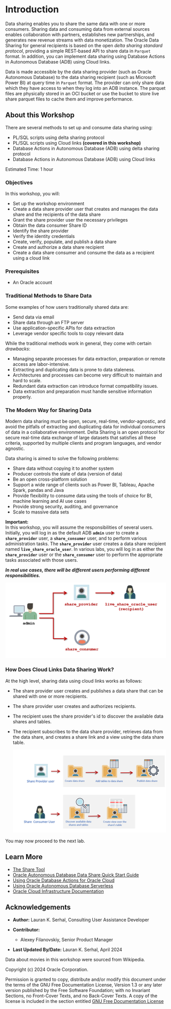 # Introduction

<!--- comment --->

Data sharing enables you to share the same data with one or more consumers. Sharing data and consuming data from external sources enables collaboration with partners, establishes new partnerships, and generates new revenue streams with data monetization. The Oracle Data Sharing for general recipients is based on the open _delta sharing standard protocol_, providing a simple REST-based API to share data in `Parquet` format. In addition, you can implement data sharing using Database Actions in Autonomous Database (ADB) using Cloud links.

Data is made accessible by the data sharing provider (such as Oracle Autonomous Database) to the data sharing recipient (such as Microsoft Power BI) at query time in `Parquet` format. The provider can only share data which they have access to when they log into an ADB instance. The parquet files are physically stored in an OCI bucket or use the bucket to store live share parquet files to cache them and improve performance.

## About this Workshop

There are several methods to set up and consume data sharing using:

* PL/SQL scripts using delta sharing protocol
* PL/SQL scripts using Cloud links **(covered in this workshop)**
* Database Actions in Autonomous Database (ADB) using delta sharing protocol
* Database Actions in Autonomous Database (ADB) using Cloud links

Estimated Time: 1 hour

### Objectives

In this workshop, you will:

* Set up the workshop environment
* Create a data share provider user that creates and manages the data share and the recipients of the data share
* Grant the share provider user the necessary privileges
* Obtain the data consumer Share ID
* Identify the share provider
* Verify the identity credentials
* Create, verify, populate, and publish a data share
* Create and authorize a data share recipient
* Create a data share consumer and consume the data as a recipient using a cloud link

### Prerequisites

* An Oracle account

### Traditional Methods to Share Data

Some examples of how users traditionally shared data are:

* Send data via email
* Share data through an FTP server
* Use application-specific APIs for data extraction
* Leverage vendor specific tools to copy relevant data

While the traditional methods work in general, they come with certain _drawbacks_:

* Managing separate processes for data extraction, preparation or remote access are labor-intensive.
* Extracting and duplicating data is prone to data staleness.
* Architectures and processes can become very difficult to maintain and hard to scale.
* Redundant data extraction can introduce format compatibility issues.
* Data extraction and preparation must handle sensitive information properly.

### The Modern Way for Sharing Data

Modern data sharing must be open, secure, real-time, vendor-agnostic, and avoid the pitfalls of extracting and duplicating data for individual consumers of data in a collaborative environment. Delta Sharing is an open protocol for secure real-time data exchange of large datasets that satisfies all these criteria, supported by multiple clients and program languages, and vendor agnostic.

Data sharing is aimed to solve the following problems:

* Share data without copying it to another system
* Producer controls the state of data (version of data)
* Be an open cross-platform solution
* Support a wide range of clients such as Power BI, Tableau, Apache Spark, pandas and Java
* Provide flexibility to consume data using the tools of choice for BI, machine learning and AI use cases
* Provide strong security, auditing, and governance
* Scale to massive data sets

**Important:**    
In this workshop, you will assume the responsibilities of several users. Initially, you will log in as the default ADB **`admin`** user to create a **`share_provider`** user, a **`share_consumer`** user, and to perform various administration tasks. The **`share_provider`** user creates a data share recipient named **`live_share_oracle_user`**. In various labs, you will log in as either the **`share_provider`** user or the **`share_consumer`** user to perform the appropriate tasks associated with those users.

**_In real use cases, there will be different users performing different responsibilities._**

  ![The workshop users.](images/users-diagram.png)

### How Does Cloud Links Data Sharing Work?

At the high level, sharing data using cloud links works as follows:

* The share provider user creates and publishes a data share that can be shared with one or more recipients.
* The share provider user creates and authorizes recipients.
* The recipient uses the share provider's id to discover the available data shares and tables.
* The recipient subscribes to the data share provider, retrieves data from the data share, and creates a share link and a view using the data share table.

  ![The data sharing overview.](images/data-sharing-diagram.png)

You may now proceed to the next lab.

## Learn More

* [The Share Tool](https://docs.oracle.com/en/database/oracle/sql-developer-web/sdwad/adp-data-share-tool.html#GUID-7EECE78B-336D-4853-BFC3-E78A7B8398DB)
* [Oracle Autonomous Database Data Share Quick Start Guide](https://docs.oracle.com/en/database/oracle/sql-developer-web/sdwfd/index.html)
* [Using Oracle Database Actions for Oracle Cloud](https://docs.oracle.com/en/database/oracle/sql-developer-web/sdwad/index.html)
* [Using Oracle Autonomous Database Serverless](https://docs.oracle.com/en/cloud/paas/autonomous-database/adbsa/index.html)
* [Oracle Cloud Infrastructure Documentation](https://docs.cloud.oracle.com/en-us/iaas/Content/GSG/Concepts/baremetalintro.htm)

## Acknowledgements

* **Author:** Lauran K. Serhal, Consulting User Assistance Developer
* **Contributor:**
  * Alexey Filanovskiy, Senior Product Manager

* **Last Updated By/Date:** Lauran K. Serhal, April 2024

Data about movies in this workshop were sourced from Wikipedia.

Copyright (c) 2024 Oracle Corporation.

Permission is granted to copy, distribute and/or modify this document under the terms of the GNU Free Documentation License, Version 1.3 or any later version published by the Free Software Foundation; with no Invariant Sections, no Front-Cover Texts, and no Back-Cover Texts. A copy of the license is included in the section entitled [GNU Free Documentation License](https://oracle-livelabs.github.io/adb/shared/adb-15-minutes/introduction/files/gnu-free-documentation-license.txt)
